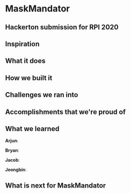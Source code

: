 # MaskMandator

## Hackerton submission for RPI 2020

## Inspiration





## What it does


## How we built it


## Challenges we ran into



## Accomplishments that we're proud of



## What we learned
**Arjun**:


**Bryan**:


**Jacob**:


**Jeongbin**:



## What is next for MaskMandator




